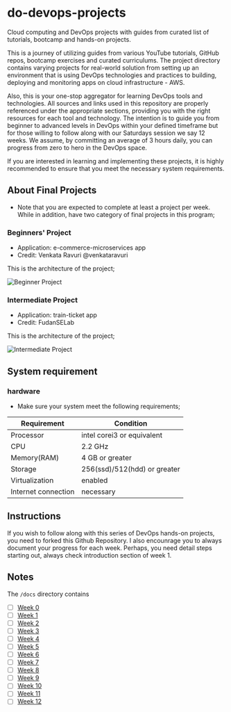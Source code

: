 # do-devops-projects
Cloud computing and DevOps projects with guides from curated list of tutorials, bootcamp and hands-on projects.

This is a journey of utilizing guides from various YouTube tutorials, GitHub repos, bootcamp exercises and curated curriculums. The project directory contains varying projects for real-world solution from setting up an environment that is using DevOps technologies and practices to building, deploying and monitoring apps on cloud infrastructure - AWS.

Also, this is your one-stop aggregator for learning DevOps tools and technologies. All sources and links used in this repository are properly referenced under the appropriate sections, providing you with the right resources for each tool and technology. The intention is to guide you from beginner to advanced levels in DevOps within your defined timeframe but for those willing to follow along with our Saturdays session we say 12 weeks. We assume, by committing an average of 3 hours daily, you can progress from zero to hero in the DevOps space.

If you are interested in learning and implementing these projects, it is highly recommended to ensure that you meet the necessary system requirements.

## About Final Projects
- Note that you are expected to complete at least a project per week. While in addition, have two category of final projects in this program;
  
### Beginners' Project
- Application: e-commerce-microservices app
- Credit: Venkata Ravuri @venkataravuri

This is the architecture of the project;

![Beginner Project](_docs/assets/beginner.jpg)

### Intermediate Project
- Application: train-ticket app
- Credit: FudanSELab

This is the architecture of the project;

![Intermediate Project](_docs/assets/interm.jpg)
  
## System requirement
### hardware
- Make sure your system meet the following requirements;

| Requirement  | Condition |
| ------------- | ------------- |
| Processor  | intel corei3 or equivalent  |
| CPU  | 2.2 GHz  |
| Memory(RAM)  | 4 GB or greater  |
| Storage  | 256(ssd)/512(hdd) or greater  |
| Virtualization  | enabled  |
| Internet connection  | necessary  |

## Instructions

If you wish to follow along with this series of DevOps hands-on projects, you need to forked this Github Repository. I also encounrage you to always document your progress for each week. Perhaps, you need detail steps starting out, always check introduction section of week 1. 

## Notes

The `/docs` directory contains

- [ ] [Week 0](docs/week0.md)
- [ ] [Week 1](docs/week1.md)
- [ ] [Week 2](docs/week2.md)
- [ ] [Week 3](docs/week3.md)
- [ ] [Week 4](docs/week4.md)
- [ ] [Week 5](docs/week5.md)
- [ ] [Week 6](docs/week6.md)
- [ ] [Week 7](docs/week7.md)
- [ ] [Week 8](docs/week8.md)
- [ ] [Week 9](docs/week9.md)
- [ ] [Week 10](docs/week10.md)
- [ ] [Week 11](docs/week11.md)
- [ ] [Week 12](docs/week12.md)
